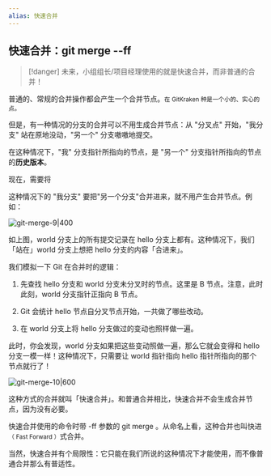 ```yaml
---
alias: 快速合并
---
```


## 快速合并：git merge --ff

> [!danger] 未来，小组组长/项目经理使用的就是快速合并，而非普通的合并！

普通的、常规的合并操作都会产生一个合并节点。<small>在 GitKraken 种是一个小的、实心的点。</small>

但是，有一种情况的分支的合并可以不用生成合并节点：从 "分叉点" 开始，"我分支" 站在原地没动，"另一个" 分支嗷嗷地提交。

在这种情况下，"我" 分支指针所指向的节点，是 "另一个" 分支指针所指向的节点的**历史版本**。

现在，需要将

这种情况下的 "我分支" 要把"另一个分支"合并进来，就不用产生合并节点。例如：

![git-merge-9|400](https://woniumd.oss-cn-hangzhou.aliyuncs.com/java/hemiao/20220627164327.png)

如上图，world 分支上的所有提交记录在 hello 分支上都有。这种情况下，我们「站在」world 分支上想把 hello 分支的内容「合进来」。

我们模拟一下 Git 在合并时的逻辑：

1. 先查找 hello 分支和 world 分支未分叉时的节点。这里是 B 节点。注意，此时此刻，world 分支指针正指向 B 节点。

2. Git 会统计 hello 节点自分叉节点开始，一共做了哪些改动。

3. 在 world 分支上将 hello 分支做过的变动也照样做一遍。

此时，你会发现，world 分支如果把这些变动照做一遍，那么它就会变得和 hello 分支一模一样！这种情况下，只需要让 world 指针指向 hello 指针所指向的那个节点就行了！

![git-merge-10|600](https://woniumd.oss-cn-hangzhou.aliyuncs.com/java/hemiao/20220627164330.gif)

这种方式的合并就叫「快速合并」。和普通合并相比，快速合并不会生成合并节点，因为没有必要。

快速合并使用的命令时带 -ff 参数的 git merge 。从命名上看，这种合并也叫快进<small>（ Fast Forward ）</small>式合并。

当然，快速合并有个局限性：它只能在我们所说的这种情况下才能使用，而不像普通合并那么有普适性。

